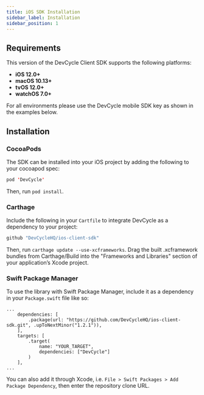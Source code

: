 ```yaml
---
title: iOS SDK Installation
sidebar_label: Installation
sidebar_position: 1
---
```


## Requirements

This version of the DevCycle Client SDK supports the following platforms: 
- **iOS 12.0+**
- **macOS 10.13+**
- **tvOS 12.0+**
- **watchOS 7.0+**

For all environments please use the DevCycle mobile SDK key as shown in the examples below.

## Installation

### CocoaPods

The SDK can be installed into your iOS project by adding the following to your cocoapod spec:

```swift
pod 'DevCycle'
```
Then, run `pod install`.

### Carthage

Include the following in your `Cartfile` to integrate DevCycle as a dependency to your project: 

```swift
github "DevCycleHQ/ios-client-sdk"
```

Then, run `carthage update --use-xcframeworks`. Drag the built .xcframework bundles from Carthage/Build into the "Frameworks and Libraries" section of your application’s Xcode project.

### Swift Package Manager

To use the library with Swift Package Manager, include it as a dependency in your `Package.swift` file like so:

```
...
    dependencies: [
        .package(url: "https://github.com/DevCycleHQ/ios-client-sdk.git", .upToNextMinor("1.2.1")),
    ],
    targets: [
        .target(
            name: "YOUR_TARGET",
            dependencies: ["DevCycle"]
        )
    ],
...
```

You can also add it through Xcode, i.e. `File > Swift Packages > Add Package Dependency`, then enter the repository clone URL.
